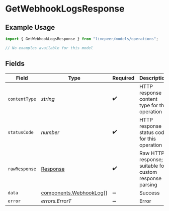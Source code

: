 # GetWebhookLogsResponse

## Example Usage

```typescript
import { GetWebhookLogsResponse } from "livepeer/models/operations";

// No examples available for this model
```

## Fields

| Field                                                                 | Type                                                                  | Required                                                              | Description                                                           |
| --------------------------------------------------------------------- | --------------------------------------------------------------------- | --------------------------------------------------------------------- | --------------------------------------------------------------------- |
| `contentType`                                                         | *string*                                                              | :heavy_check_mark:                                                    | HTTP response content type for this operation                         |
| `statusCode`                                                          | *number*                                                              | :heavy_check_mark:                                                    | HTTP response status code for this operation                          |
| `rawResponse`                                                         | [Response](https://developer.mozilla.org/en-US/docs/Web/API/Response) | :heavy_check_mark:                                                    | Raw HTTP response; suitable for custom response parsing               |
| `data`                                                                | [components.WebhookLog](../../models/components/webhooklog.md)[]      | :heavy_minus_sign:                                                    | Success                                                               |
| `error`                                                               | *errors.ErrorT*                                                       | :heavy_minus_sign:                                                    | Error                                                                 |